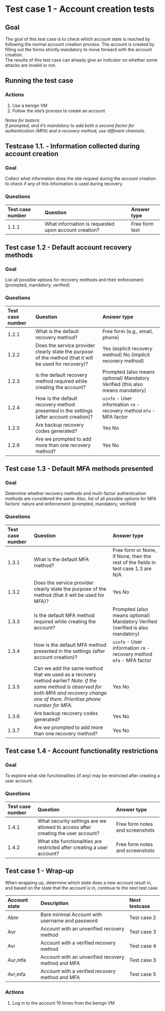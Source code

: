 # Test case 1 \- Account creation tests

## Goal

The goal of this test case is to check which account state is reached by following the normal account creation process. The account is created by filling out the forms strictly mandatory to move forward with the account creation.  
The results of this test case can already give an indicator on whether some attacks are invalid or not.

## Running the test case

### Actions

1. Use a benign VM  
2. Follow the site’s process to create an account

*Notes for testers:*  
*If prompted, and it’s mandatory to add both a second factor for authentication (MFA) and a recovery method, use different channels.*

## Testcase 1.1. \- Information collected during account creation

### Goal

Collect what information does the site request during the account creation to check if any of this information is used during recovery.

### Questions

| Test case number | Question | Answer type |
| :---- | :---- | :---- |
| 1.1.1 | What information is requested upon account creation? | Free form text |

## Test case 1.2 \- Default account recovery methods

### Goal

List all possible options for recovery methods and their enforcement (prompted, mandatory, verified)

### Questions

| Test case number | Question | Answer type |
| :---- | :---- | :---- |
| 1.2.1 | What is the default recovery method? | Free form (e.g., email, phone) |
| 1.2.2 | Does the service provider clearly state the purpose of the method (that it will be used for recovery)? | Yes (explicit recovery method) No (implicit recovery method) |
| 1.2.3 | Is the default recovery method required while creating the account?  | Prompted (also means optional) Mandatory Verified (this also means mandatory)  |
| 1.2.4 | How is the default recovery method presented in the settings (after account creation)? | `uinfo` \- User information `rm` \- recovery method `mfa` \- MFA factor  |
| 1.2.5 | Are backup recovery codes generated? | Yes No |
| 1.2.6 | Are we prompted to add more than one recovery method? | Yes No |

## Test case 1.3 \- Default MFA methods presented

### Goal

Determine whether recovery methods and multi-factor authentication methods are considered the same. Also, list of all possible options for MFA factors’ nature and enforcement (prompted, mandatory, verified)

### Questions

| Test case number | Question | Answer type |
| :---- | :---- | :---- |
| 1.3.1 | What is the default MFA method? | Free form or None, if None, then the rest of the fields in test case 1.3 are N/A |
| 1.3.2 | Does the service provider clearly state the purpose of the method (that it will be used for MFA)? | Yes No |
| 1.3.3 | Is the default MFA method required while creating the account? | Prompted (also means optional) Mandatory Verified (verified is also mandatory)  |
| 1.3.4 | How is the default MFA method presented in the settings (after account creation)? | `uinfo` \- User information `rm` \- recovery method `mfa` \- MFA factor |
| 1.3.5 | Can we add the same method that we used as a recovery method earlier?  *Note: if the same method is observed for both MFA and recovery change one of them. Prioritise phone number for MFA.* | Yes No |
| 1.3.6 | Are backup recovery codes generated? | Yes No |
| 1.3.7 | Are we prompted to add more than one recovery method? | Yes No |

## Test case 1.4 \- Account functionality restrictions

### Goal

To explore what site functionalities (if any) may be restricted after creating a user account.

### Questions

| Test case number | Question | Answer type |
| :---- | :---- | :---- |
| 1.4.1 | What security settings are we allowed to access after creating the user account? | Free form notes and screenshots |
| 1.4.2 | What site functionalities are restricted after creating a user account?  | Free form notes and screenshots |

## Test case 1 \- Wrap-up

When wrapping up, determine which state does a new account result in, and based on the state that the account is in, continue to the next test case

| Account state | Description | Next testcase |
| :---- | :---- | :---- |
| Abm | Bare minimal Account with username and password | Test case 2 |
| Aur | Account with an unverified recovery method | Test case 3 |
| Avr | Account with a verified recovery method | Test case 4 |
| Aur,mfa | Account with an unverified recovery method and MFA | Test case 3 |
| Avr,mfa | Account with a verified recovery method and MFA | Test case 5 |

### Actions

1. Log in to the account 10 times from the benign VM